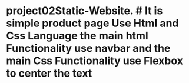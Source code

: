 # project02Static-Website. # It is simple  product page  Use Html and Css Language the main html Functionality use navbar and the main Css Functionality use  Flexbox to center the text
